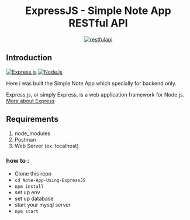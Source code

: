 <h1 align="center">ExpressJS - Simple Note App RESTful API</h1>

<p align="center">
  <a href="https://nodejs.org/">
    <img alt="restfulapi" title="Restful API" src="https://cdn-images-1.medium.com/max/871/1*d2zLEjERsrs1Rzk_95QU9A.png">
  </a>
</p>


## Introduction
[![Express.js](https://img.shields.io/badge/Express.js-4.x-orange.svg?style=rounded-square)](https://expressjs.com/en/starter/installing.html)
[![Node.js](https://img.shields.io/badge/Node.js-v.10.16-green.svg?style=rounded-square)](https://nodejs.org/)

Here i was built the Simple Note App which specially for backend only.

Express.js, or simply Express, is a web application framework for Node.js. [More about Express](https://en.wikipedia.org/wiki/Express.js)

## Requirements
1. node_modules
2. Postman
3. Web Server (ex. localhost)

### how to :
 * Clone this repo
 * ```cd Note-App-Using-ExpressJS```
 * ```npm install```
 * set up env
 * set up database
 * start your mysql server
 * ```npm start``` 
